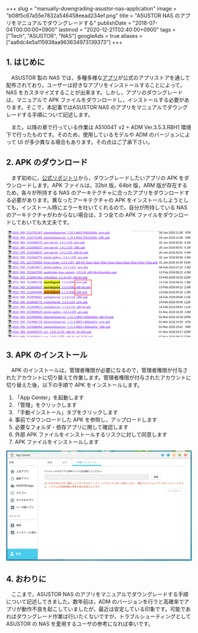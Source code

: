 +++
slug = "manually-downgrading-asustor-nas-application"
image = "b08f5c67a55e7832a546458eead234ef.png"
title = "ASUSTOR NAS のアプリをマニュアルでダウングレードする"
publishDate = "2018-07-04T00:00:00+0900"
lastmod = "2020-12-21T02:40:00+0900"
tags = ["Tech", "ASUSTOR", "NAS"]
googleAds = true
aliases = ["aa6dc4e5a115938aa963634973139373"]
+++

## 1. はじめに

　ASUSTOR 製の NAS では，多種多様な[アプリ](https://www.asustor.com/ja/admv2?type=1&subject=3&sub=11)が公式のアプリストアを通して配布されており，ユーザーは好きなアプリをインストールすることによって，NAS をカスタマイズすることが出来ます。しかし，アプリのダウングレードは，マニュアルで APK ファイルをダウンロードし，インストールする必要があります。そこで，本記事ではASUSTOR NAS のアプリをマニュアルでダウングレードする手順について記述します。

　また，以降の章で行っている作業は AS1004T v2 + ADM Ver.3.5.3.RBH1 環境下で行ったものです。そのため，使用しているモデルや ADM のバージョンによって UI が多少異なる場合もあります。その点はご了承下さい。

## 2. APK のダウンロード

　まず初めに，[公式リポジトリ](http://appdownload.asustor.com/)から，ダウングレードしたいアプリの APK をダウンロードします。APK ファイルは，32bit 版，64bit 版，ARM 版が存在するため，各々が所持する NAS のアーキテクチャに合ったアプリをダウンロードする必要があります。異なったアーキテクチャの APK をインストールしようとしても，インストール時にエラーを吐いてくれるので，自分が所持している NAS のアーキテクチャがわからない場合は，3 つ全ての APK ファイルをダウンロードしておいても大丈夫です。

![Official Repository](6abb808777ca8fc7be83c42a6f505fec.png)

## 3. APK のインストール

　APK のインストールは，管理者権限が必要になるので，管理者権限が付与されたアカウントに切り替えて作業します。管理者権限が付与されたアカウントに切り替えた後，以下の手順で APK をインストールします。

1. 「App Center」を起動します
2. 「管理」をクリックします
2. 「手動インストール」タブをクリックします
3. 事前でダウンロードした APK を参照し，アップロードします
4. 必要なフォルダ・依存アプリに関して確認します
5. 外部 APK ファイルをインストールするリスクに対して同意します
6. APK ファイルをインストールします

![](e09b064ec37977a219bf17915c2fa38c.png)

## 4. おわりに

　ここまで，ASUSTOR NAS のアプリをマニュアルでダウングレードする手順について記述してきました。数年前は，ADM のバージョンを行うと高確率でアプリが動作不良を起こしていましたが，最近は安定している印象です。可能であればダウングレード作業は行いたくないですが，トラブルシューティングとして ASUSTOR の NAS を愛用するユーザの参考になれば幸いです。